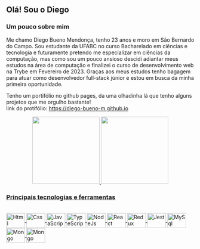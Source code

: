 ## Olá! Sou o Diego

### Um pouco sobre mim
Me chamo Diego Bueno Mendonça, tenho 23 anos e moro em São Bernardo do Campo. Sou estudante da UFABC no curso Bacharelado em ciências e tecnologia e futuramente pretendo me especializar em ciências da computação, mas como sou um pouco ansioso descidi adiantar meus estudos na área de computação e finalizei o curso de desenvolvimento web na Trybe em Fevereiro de 2023. Graças aos meus estudos tenho bagagem para atuar como desenvolvedor full-stack júnior e estou em busca da minha primeira oportunidade.


Tenho um portifólio no github pages, da uma olhadinha lá que tenho alguns projetos que me orgulho bastante!<br>
link do protifólio: https://diego-bueno-m.github.io

<div align="center">
  <a href="https://github.com/Diego-Bueno-M">
  <img height="180em" src="https://github-readme-stats.vercel.app/api?username=Diego-Bueno-M&show_icons=true&theme=dark&include_all_commits=true&count_private=true"/>
  <img height="180em" src="https://github-readme-stats.vercel.app/api/top-langs/?username=Diego-Bueno-M&layout=compact&langs_count=7&theme=dark"/>
</div>

### Principais tecnologias e ferramentas
<div style="display: inline_block"><br>
  <img align="center" alt="Html" height="40" width="50" src="https://cdn.jsdelivr.net/gh/devicons/devicon/icons/html5/html5-plain-wordmark.svg">
  <img align="center" alt="Css" height="40" width="50" src="https://cdn.jsdelivr.net/gh/devicons/devicon/icons/css3/css3-plain-wordmark.svg">
  <img align="center" alt="JavaScript" height="40" width="50" src="https://cdn.jsdelivr.net/gh/devicons/devicon/icons/javascript/javascript-original.svg">
  <img align="center" alt="TypeScript" height="40" width="50" src="https://cdn.jsdelivr.net/gh/devicons/devicon/icons/typescript/typescript-original.svg">
  <img align="center" alt="NodeJs" height="40" width="50" src="https://cdn.jsdelivr.net/gh/devicons/devicon/icons/nodejs/nodejs-original.svg">
  <img align="center" alt="React" height="40" width="50" src="https://cdn.jsdelivr.net/gh/devicons/devicon/icons/react/react-original-wordmark.svg">
  <img align="center" alt="Redux" height="40" width="50" src="https://cdn.jsdelivr.net/gh/devicons/devicon/icons/redux/redux-original.svg">
  <img align="center" alt="Jest" height="40" width="50" src="https://cdn.jsdelivr.net/gh/devicons/devicon/icons/jest/jest-plain.svg">
  <img align="center" alt="MySql" height="40" width="50" src="https://cdn.jsdelivr.net/gh/devicons/devicon/icons/mysql/mysql-original-wordmark.svg">
  <img align="center" alt="Mongo" height="40" width="50" src="https://cdn.jsdelivr.net/gh/devicons/devicon/icons/mongodb/mongodb-plain-wordmark.svg">
  <img align="center" alt="Mongo" height="40" width="50" src="https://cdn.jsdelivr.net/gh/devicons/devicon/icons/python/python-plain-wordmark.svg">
</div>
